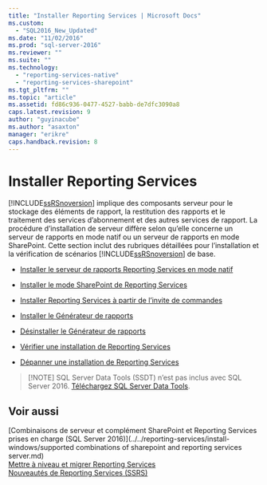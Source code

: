 ```yaml
---
title: "Installer Reporting Services | Microsoft Docs"
ms.custom: 
  - "SQL2016_New_Updated"
ms.date: "11/02/2016"
ms.prod: "sql-server-2016"
ms.reviewer: ""
ms.suite: ""
ms.technology: 
  - "reporting-services-native"
  - "reporting-services-sharepoint"
ms.tgt_pltfrm: ""
ms.topic: "article"
ms.assetid: fd86c936-0477-4527-babb-de7dfc3090a8
caps.latest.revision: 9
author: "guyinacube"
ms.author: "asaxton"
manager: "erikre"
caps.handback.revision: 8
---
```

# Installer Reporting Services
  [!INCLUDE[ssRSnoversion](../../includes/ssrsnoversion-md.md)] implique des composants serveur pour le stockage des éléments de rapport, la restitution des rapports et le traitement des services d’abonnement et des autres services de rapport.  La procédure d’installation de serveur diffère selon qu’elle concerne un serveur de rapports en mode natif ou un serveur de rapports en mode SharePoint. Cette section inclut des rubriques détaillées pour l’installation et la vérification de scénarios [!INCLUDE[ssRSnoversion](../../includes/ssrsnoversion-md.md)] de base.  
  
-   [Installer le serveur de rapports Reporting Services en mode natif](http://msdn.microsoft.com/fr-fr/8f25e6dc-b753-400e-9e9a-50f4f35bf6c4)  
  
-   [Installer le mode SharePoint de Reporting Services](../../reporting-services/install-windows/install-reporting-services-sharepoint-mode.md)  
  
-   [Installer Reporting Services à partir de l’invite de commandes](../../reporting-services/install-windows/install-reporting-services-at-the-command-prompt.md)  
  
-   [Installer le Générateur de rapports](../../reporting-services/install-windows/install-report-builder.md)  
  
-   [Désinstaller le Générateur de rapports](../../reporting-services/install-windows/uninstall-report-builder.md)  
  
-   [Vérifier une installation de Reporting Services](../../reporting-services/install-windows/verify-a-reporting-services-installation.md)  
  
-   [Dépanner une installation de Reporting Services](../../reporting-services/install-windows/troubleshoot-a-reporting-services-installation.md)  

> [!NOTE] SQL Server Data Tools (SSDT) n’est pas inclus avec SQL Server 2016. [Téléchargez SQL Server Data Tools](http://go.microsoft.com/fwlink/?LinkID=616714).
  
## Voir aussi  
 [Combinaisons de serveur et complément SharePoint et Reporting Services prises en charge &#40;SQL Server 2016&#41;](../../reporting-services/install-windows/supported combinations of sharepoint and reporting services server.md)   
 [Mettre à niveau et migrer Reporting Services](../../reporting-services/install-windows/upgrade-and-migrate-reporting-services.md)  
  [Nouveautés de Reporting Services &#40;SSRS&#41;](http://msdn.microsoft.com/fr-fr/bc909063-6b84-4b3a-80d2-e93fc04b4b9d)   
  
  